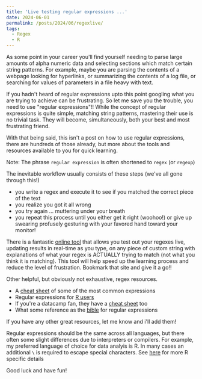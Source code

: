 ```yaml
---
title: 'Live testing regular expressions ...'
date: 2024-06-01
permalink: /posts/2024/06/regexlive/
tags:
  - Regex
  - R
---
```


As some point in your career you'll find yourself needing to parse large amounts of alpha numeric data and selecting sections which match certain string patterns. For example, maybe you are parsing the contents of a webpage looking for hyperlinks, or summarizing the contents of a log file, or searching for values of parameters in a file heavy with text.

If you hadn't heard of regular expressions upto this point googling what you are trying to achieve can be frustrating. So let me save you the trouble, you need to use "regular expressions"!! While the concept of regular expressions is quite simple, matching string patterns, mastering their use is no trivial task. They will become, simultaneously, both your best and most frustrating friend.

With that being said, this isn't a post on how to use regular expressions, there are hundreds of those already, but more about the tools and resources available to you for quick learning.

Note: The phrase `regular expression` is often shortened to `regex` (or `regexp`)

The inevitable workflow usually consists of these steps (we've all gone through this!)

* you write a regex and execute it to see if you matched the correct piece of the text
* you realize you got it all wrong
* you try again ... muttering under your breath
* you repeat this process until you either get it right (woohoo!) or give up swearing profusely gesturing with your favored hand toward your monitor!


There is a fantastic [online tool](https://regexr.com/) that allows you test out your regexes live, updating results in real-time as you type, on any piece of custom string with explanations of what your regex is ACTUALLY trying to match (not what you think it is matching). This tool will help speed up the learning process and reduce the level of frustration. Bookmark that site and give it a go!!

Other helpful, but obviously not exhaustive, regex resources.

* A [cheat sheet](https://cheatography.com/davechild/cheat-sheets/regular-expressions/) of some of the most common expressions
* Regular expressions for [R users](https://r4ds.hadley.nz/regexps.html)
* If you're a datacamp fan, they have a [cheat sheet](https://www.datacamp.com/cheat-sheet/regular-expresso) too
* What some reference as the [bible](https://www.regular-expressions.info/) for regular expressions

If you have any other great resources, let me know and i'll add them!

Regular expressions should be the same across all languages, but there often some slight differences due to interpreters or compilers. For example, my preferred language of choice for data analyis is R. In many cases an additional `\` is required to escape special characters. See [here](https://www.regular-expressions.info/) for more R specific details

Good luck and have fun!